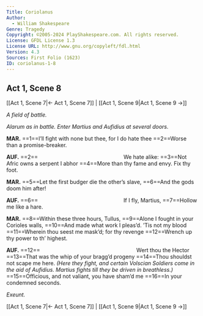 ```yaml
---
Title: Coriolanus
Author: 
  - William Shakespeare
Genre: Tragedy
Copyright: ©2005-2024 PlayShakespeare.com. All rights reserved.
License: GFDL License 1.3
License URL: http://www.gnu.org/copyleft/fdl.html
Version: 4.3
Sources: First Folio (1623)
ID: coriolanus-1-8
---
```


## Act 1, Scene 8
[[Act 1, Scene 7|← Act 1, Scene 7]] | [[Act 1, Scene 9|Act 1, Scene 9 →]]

*A field of battle.*

*Alarum as in battle. Enter Martius and Aufidius at several doors.*

**MAR.**
==1==I’ll fight with none but thee, for I do hate thee
==2==Worse than a promise-breaker.

**AUF.**
==2==                We hate alike:
==3==Not Afric owns a serpent I abhor
==4==More than thy fame and envy. Fix thy foot.

**MAR.**
==5==Let the first budger die the other’s slave,
==6==And the gods doom him after!

**AUF.**
==6==                If I fly, Martius,
==7==Hollow me like a hare.

**MAR.**
==8==Within these three hours, Tullus,
==9==Alone I fought in your Corioles walls,
==10==And made what work I pleas’d. ’Tis not my blood
==11==Wherein thou seest me mask’d; for thy revenge
==12==Wrench up thy power to th’ highest.

**AUF.**
==12==                  Wert thou the Hector
==13==That was the whip of your bragg’d progeny
==14==Thou shouldst not scape me here.
*(Here they fight, and certain Volscian Soldiers come in the aid of Aufidius. Martius fights till they be driven in breathless.)*
==15==Officious, and not valiant, you have sham’d me
==16==In your condemned seconds.

*Exeunt.*

[[Act 1, Scene 7|← Act 1, Scene 7]] | [[Act 1, Scene 9|Act 1, Scene 9 →]]